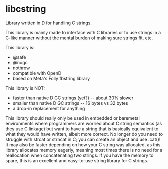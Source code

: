 # libcstring


Library written in D for handling C strings.


This library is mainly made to interface with C libraries or to use strings in
a C-like manner without the mental burden of making sure strings fit, etc.


This library is:
- @safe
- @nogc
- nothrow
- compatible with OpenD
- based on Meta's Folly fbstring library

This library is NOT:
- faster than native D GC strings (yet?) -- about 30% slower
- smaller than native D GC strings -- 16 bytes vs 32 bytes
- a drop-in replacement for anything

This library should really only be used in embedded or baremetal environments
where programmers are worried about C string semantics (as they use C linkage)
but want to have a string that is basically equivalent to what they would
have written, albeit more correct. No longer do you need to struggle with
strcat or strncat in C; you can create an object and use .cat()! It may also
be faster depending on how your C string was allocated, as this library
allocates memory eagerly, meaning most times there is no need for a
reallocation when concatenating two strings. If you have the memory to spare,
this is an excellent and easy-to-use string library for C strings.
